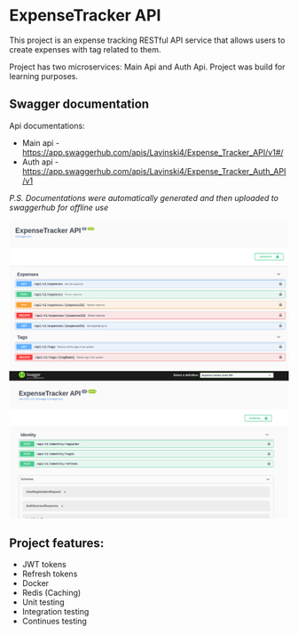 #  ExpenseTracker API
This project is an expense tracking RESTful API service that allows users to create expenses with tag related to them. 

Project has two microservices: Main Api and Auth Api. Project was build for learning purposes.
## Swagger documentation
Api documentations:
* Main api - https://app.swaggerhub.com/apis/Lavinski4/Expense_Tracker_API/v1#/
* Auth api - https://app.swaggerhub.com/apis/Lavinski4/Expense_Tracker_Auth_API/v1

_P.S. Documentations were automatically generated and then uploaded to swaggerhub for offline use_

![alt text](./Screenshots/swagger_documentation_main.png)
![alt text](./Screenshots/swagger_documentation_auth.png)
## Project features:
* JWT tokens
* Refresh tokens
* Docker
* Redis (Caching)
* Unit testing
* Integration testing
* Continues testing



